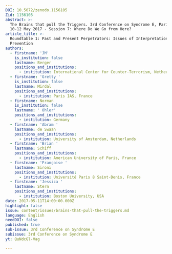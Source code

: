 ```yaml
---
DOI: 10.5072/zenodo.1156105
Zid: 1156105
abstract: >-
  The Brains that pull the Triggers. 3rd Conference on Syndrome E, Paris IAS,
  10-12 May 2017 - Session 7: Where Do We Go from Here?
article_title: >-
  Roundtable 1: Past and Present Perpetrators: Issues of Interpretation and
  Prevention
authors:
  - firstname: 'JM'
    is_institution: false
    lastname: Berger
    positions_and_institutions:
      - institution: International Center for Counter-Terrorism, Netherlands
  - firstname: 'Gretty '
    is_institution: false
    lastname: Mirdal
    positions_and_institutions:
      - institution: Paris IAS, France
  - firstname: Norman
    is_institution: false
    lastname: ' Ohler'
    positions_and_institutions:
      - institution: Germany
  - firstname: 'Abram '
    lastname: de Swaan
    positions_and_institutions:
      - institution: University of Amsterdam, Netherlands
  - firstname: 'Brian '
    lastname: Schiff
    positions_and_institutions:
      - institution: American University of Paris, France
  - firstname: 'Françoise '
    lastname: Sironi
    positions_and_institutions:
      - institution: Université Paris 8 Saint-Denis, France
  - firstname: 'Jessica '
    lastname: Stern
    positions_and_institutions:
      - institution: Boston University, USA
date: 2017-05-11T14:00:00.000Z
highlight: false
issue: content/issues/brains-that-pull-the-triggers.md
language: English
needDOI: false
published: true
sub-issue: 3rd Conference on Syndrome E
subissue: 3rd Conference on Syndrome E
yt: QuNdcGl-Vag

---
```


<Youtube yt="QuNdcGl-Vag" caption="Roundtable 1 Past and Present Perpetrators Issues of Interpretation and Prevention"></Youtube>